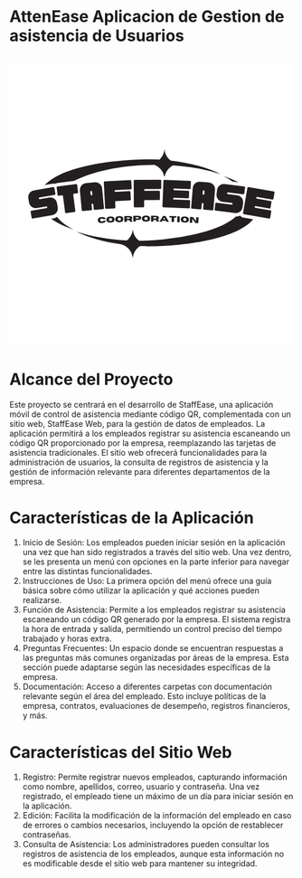 # AttenEase Aplicacion de Gestion de asistencia de Usuarios

!['Imagen Base de Datos](./img/Logo%20(2).png)
---
# Alcance del Proyecto
Este proyecto se centrará en el desarrollo de StaffEase, una aplicación móvil de
control de asistencia mediante código QR, complementada con un sitio web,
StaffEase Web, para la gestión de datos de empleados. La aplicación permitirá a
los empleados registrar su asistencia escaneando un código QR proporcionado
por la empresa, reemplazando las tarjetas de asistencia tradicionales. El sitio
web ofrecerá funcionalidades para la administración de usuarios, la consulta de
registros de asistencia y la gestión de información relevante para diferentes
departamentos de la empresa.
# Características de la Aplicación
1. Inicio de Sesión: Los empleados pueden iniciar sesión en la aplicación
una vez que han sido registrados a través del sitio web. Una vez dentro,
se les presenta un menú con opciones en la parte inferior para navegar
entre las distintas funcionalidades.
1. Instrucciones de Uso: La primera opción del menú ofrece una guía básica
sobre cómo utilizar la aplicación y qué acciones pueden realizarse.
1. Función de Asistencia: Permite a los empleados registrar su asistencia
escaneando un código QR generado por la empresa. El sistema registra
la hora de entrada y salida, permitiendo un control preciso del tiempo
trabajado y horas extra.
1. Preguntas Frecuentes: Un espacio donde se encuentran respuestas a las
preguntas más comunes organizadas por áreas de la empresa. Esta
sección puede adaptarse según las necesidades específicas de la
empresa.
1. Documentación: Acceso a diferentes carpetas con documentación
relevante según el área del empleado. Esto incluye políticas de la
empresa, contratos, evaluaciones de desempeño, registros financieros, y
más.
# Características del Sitio Web
1. Registro: Permite registrar nuevos empleados, capturando información
como nombre, apellidos, correo, usuario y contraseña. Una vez
registrado, el empleado tiene un máximo de un día para iniciar sesión en
la aplicación.
1. Edición: Facilita la modificación de la información del empleado en caso
de errores o cambios necesarios, incluyendo la opción de restablecer
contraseñas.
1. Consulta de Asistencia: Los administradores pueden consultar los
registros de asistencia de los empleados, aunque esta información no es
modificable desde el sitio web para mantener su integridad.